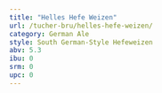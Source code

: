 ```yaml
---
title: "Helles Hefe Weizen"
url: /tucher-bru/helles-hefe-weizen/
category: German Ale
style: South German-Style Hefeweizen
abv: 5.3
ibu: 0
srm: 0
upc: 0
---
```


